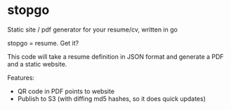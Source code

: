 # stopgo
Static site / pdf generator for your resume/cv, written in go

stopgo = resume.  Get it?

This code will take a resume definition in JSON format and generate a PDF and a static website.

Features:
* QR code in PDF points to website
* Publish to S3 (with diffing md5 hashes, so it does quick updates)
